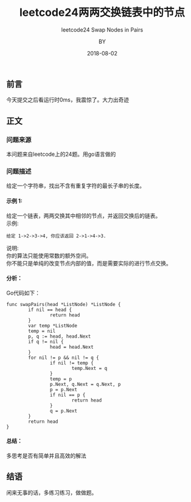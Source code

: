 ﻿---
layout:     post
title:      leetcode24两两交换链表中的节点
subtitle:   leetcode24 Swap Nodes in Pairs
date:       2018-08-02
author:     BY
header-img: img/post-bg-universe.jpg
catalog: true
tags:
    - Blog
---


## 前言

今天提交之后看运行时0ms，我震惊了。大力出奇迹

## 正文

### 问题来源

本问题来自leetcode上的24题。用go语言做的

### 问题描述

给定一个字符串，找出不含有重复字符的最长子串的长度。

#### 示例 1:
给定一个链表，两两交换其中相邻的节点，并返回交换后的链表。  
示例:  
```
给定 1->2->3->4, 你应该返回 2->1->4->3.
```
说明:  
你的算法只能使用常数的额外空间。  
你不能只是单纯的改变节点内部的值，而是需要实际的进行节点交换。  
#### 分析：
Go代码如下：  
```
func swapPairs(head *ListNode) *ListNode {
        if nil == head {
                return head
        }       
        var temp *ListNode
        temp = nil
        p, q := head, head.Next
        if q != nil {
                head = head.Next
        }       
        for nil != p && nil != q {
                if nil != temp {
                        temp.Next = q
                }       
                temp = p
                p.Next, q.Next = q.Next, p
                p = p.Next
                if nil == p {
                        return head
                }       
                q = p.Next
        }       
        return head
}
```  
#### 总结：
多思考是否有简单并且高效的解法

## 结语
闲来无事的话，多练习练习，做做题。

